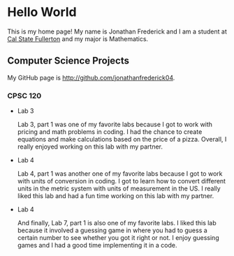 # Hello World

This is my home page! My name is Jonathan Frederick and I am a student at [Cal State Fullerton](http://www.fullerton.edu/) and my major is Mathematics.

## Computer Science Projects

My GitHub page is http://github.com/jonathanfrederick04.

### CPSC 120

* Lab 3

    Lab 3, part 1 was one of my favorite labs because I got to work with pricing and math problems in coding. I had the chance to create equations and make calculations based on the price of a pizza. Overall, I really enjoyed working on this lab with my partner.


* Lab 4

    Lab 4, part 1 was another one of my favorite labs because I got to work with units of conversion in coding. I got to learn how to convert different units in the metric system with units of measurement in the US. I really liked this lab and had a fun time working on this lab with my partner.


* Lab 4

    And finally, Lab 7, part 1 is also one of my favorite labs. I liked this lab because it involved a guessing game in where you had to guess a certain number to see whether you got it right or not. I enjoy guessing games and I had a good time implementing it in a code.